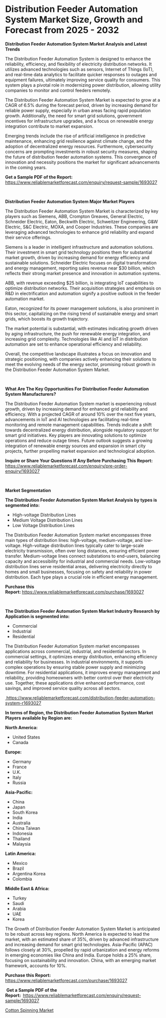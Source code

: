 <p><h1>Distribution Feeder Automation System Market Size, Growth and Forecast from 2025 - 2032</h1></p><p><strong>Distribution Feeder Automation System Market Analysis and Latest Trends</strong></p>
<p><p>The Distribution Feeder Automation System is designed to enhance the reliability, efficiency, and flexibility of electricity distribution networks. It utilizes advanced technologies such as sensors, Internet of Things (IoT), and real-time data analytics to facilitate quicker responses to outages and equipment failures, ultimately improving service quality for consumers. This system plays a pivotal role in modernizing power distribution, allowing utility companies to monitor and control feeders remotely.</p><p>The Distribution Feeder Automation System Market is expected to grow at a CAGR of 6.5% during the forecast period, driven by increasing demand for reliable power supply, especially in urban areas facing rapid population growth. Additionally, the need for smart grid solutions, government incentives for infrastructure upgrades, and a focus on renewable energy integration contribute to market expansion. </p><p>Emerging trends include the rise of artificial intelligence in predictive maintenance, enhancing grid resilience against climate change, and the adoption of decentralized energy resources. Furthermore, cybersecurity concerns are prompting investments in robust security measures, shaping the future of distribution feeder automation systems. This convergence of innovation and necessity positions the market for significant advancements in the coming years.</p></p>
<p><strong>Get a Sample PDF of the Report:&nbsp;</strong> <a href="https://www.reliablemarketforecast.com/enquiry/request-sample/1693027?utm_campaign=1140&utm_medium=2&utm_source=Github&utm_content=ia&utm_term=20022025&utm_id=distribution-feeder-automation-system">https://www.reliablemarketforecast.com/enquiry/request-sample/1693027</a></p>
<p>&nbsp;</p>
<p><strong>Distribution Feeder Automation System Major Market Players</strong></p>
<p><p>The Distribution Feeder Automation System Market is characterized by key players such as Siemens, ABB, Crompton Greaves, General Electric, Schneider Electric, Eaton, Beckwith Electric, Schweitzer Engineering, G&W Electric, S&C Electric, MOXA, and Cooper Industries. These companies are leveraging advanced technologies to enhance grid reliability and expand their service offerings.</p><p>Siemens is a leader in intelligent infrastructure and automation solutions. Their investment in smart grid technology positions them for substantial market growth, driven by increasing demand for energy efficiency and sustainable solutions. Schneider Electric focuses on digital transformation and energy management, reporting sales revenue near $30 billion, which reflects their strong market presence and innovation in automation systems. </p><p>ABB, with revenue exceeding $25 billion, is integrating IoT capabilities to optimize distribution networks. Their acquisition strategies and emphasis on R&D in electrification and automation signify a positive outlook in the feeder automation market. </p><p>Eaton, recognized for its power management solutions, is also prominent in this sector, capitalizing on the rising trend of sustainable energy and smart grids, which boosts its growth trajectory. </p><p>The market potential is substantial, with estimates indicating growth driven by aging infrastructure, the push for renewable energy integration, and increasing grid complexity. Technologies like AI and IoT in distribution automation are set to enhance operational efficiency and reliability.</p><p>Overall, the competitive landscape illustrates a focus on innovation and strategic positioning, with companies actively enhancing their solutions to meet the evolving needs of the energy sector, promising robust growth in the Distribution Feeder Automation System Market.</p></p>
<p>&nbsp;</p>
<p><strong>What Are The Key Opportunities For Distribution Feeder Automation System Manufacturers?</strong></p>
<p><p>The Distribution Feeder Automation System market is experiencing robust growth, driven by increasing demand for enhanced grid reliability and efficiency. With a projected CAGR of around 10% over the next five years, advancements in IoT and AI technologies are facilitating real-time monitoring and remote management capabilities. Trends indicate a shift towards decentralized energy distribution, alongside regulatory support for smart grid initiatives. Key players are innovating solutions to optimize operations and reduce outage times. Future outlook suggests a growing integration of renewable energy sources and expansion in smart city projects, further propelling market expansion and technological adoption.</p></p>
<p><strong>Inquire or Share Your Questions If Any Before Purchasing This Report:</strong> <a href="https://www.reliablemarketforecast.com/enquiry/pre-order-enquiry/1693027?utm_campaign=1140&utm_medium=2&utm_source=Github&utm_content=ia&utm_term=20022025&utm_id=distribution-feeder-automation-system">https://www.reliablemarketforecast.com/enquiry/pre-order-enquiry/1693027</a></p>
<p>&nbsp;</p>
<p><strong>Market Segmentation</strong></p>
<p><strong>The Distribution Feeder Automation System Market Analysis by types is segmented into:</strong></p>
<p><ul><li>High-voltage Distribution Lines</li><li>Medium Voltage Distribution Lines</li><li>Low Voltage Distribution Lines</li></ul></p>
<p><p>The Distribution Feeder Automation System market encompasses three main types of distribution lines: high-voltage, medium-voltage, and low-voltage. High-voltage distribution lines typically cater to large-scale electricity transmission, often over long distances, ensuring efficient power transfer. Medium-voltage lines connect substations to end-users, balancing capacity and accessibility for industrial and commercial needs. Low-voltage distribution lines serve residential areas, delivering electricity directly to homes and small businesses, focusing on safety and reliability in power distribution. Each type plays a crucial role in efficient energy management.</p></p>
<p><strong>Purchase this Report:&nbsp;</strong><a href="https://www.reliablemarketforecast.com/purchase/1693027?utm_campaign=1140&utm_medium=2&utm_source=Github&utm_content=ia&utm_term=20022025&utm_id=distribution-feeder-automation-system">https://www.reliablemarketforecast.com/purchase/1693027</a></p>
<p>&nbsp;</p>
<p><strong>The Distribution Feeder Automation System Market Industry Research by Application is segmented into:</strong></p>
<p><ul><li>Commercial</li><li>Industrial</li><li>Residential</li></ul></p>
<p><p>The Distribution Feeder Automation System market encompasses applications across commercial, industrial, and residential sectors. In commercial settings, it optimizes energy distribution, enhancing efficiency and reliability for businesses. In industrial environments, it supports complex operations by ensuring stable power supply and minimizing downtime. For residential applications, it improves energy management and reliability, providing homeowners with better control over their electricity use. Together, these applications drive enhanced performance, cost savings, and improved service quality across all sectors.</p></p>
<p><a href="https://www.reliablemarketforecast.com/distribution-feeder-automation-system-r1693027?utm_campaign=1140&utm_medium=2&utm_source=Github&utm_content=ia&utm_term=20022025&utm_id=distribution-feeder-automation-system">&nbsp;https://www.reliablemarketforecast.com/distribution-feeder-automation-system-r1693027</a></p>
<p><strong>In terms of Region, the Distribution Feeder Automation System Market Players available by Region are:</strong></p>
<p>
    <p> <strong> North America: </strong>
        <ul>
            <li>United States</li>
            <li>Canada</li>
        </ul>
        </p> 
    <p> <strong> Europe: </strong>
        <ul>
            <li>Germany</li>
            <li>France</li>
            <li>U.K.</li>
            <li>Italy</li>
            <li>Russia</li>
        </ul>
        </p> 
    <p> <strong> Asia-Pacific: </strong>
        <ul>
            <li>China</li>
            <li>Japan</li>
            <li>South Korea</li>
            <li>India</li>
            <li>Australia</li>
            <li>China Taiwan</li>
            <li>Indonesia</li>
            <li>Thailand</li>
            <li>Malaysia</li>
        </ul>
        </p> 
    <p> <strong> Latin America: </strong>
        <ul>
            <li>Mexico</li>
            <li>Brazil</li>
            <li>Argentina Korea</li>
            <li>Colombia</li>
        </ul>
        </p> 
    <p> <strong> Middle East & Africa: </strong>
        <ul>
            <li>Turkey</li>
            <li>Saudi</li>
            <li>Arabia</li>
            <li>UAE</li>
            <li>Korea</li>
        </ul>
    </p>
    </p>
<p><p>The Growth of Distribution Feeder Automation System Market is anticipated to be robust across key regions. North America is expected to lead the market, with an estimated share of 35%, driven by advanced infrastructure and increasing demand for smart grid technologies. Asia-Pacific (APAC) follows closely at 30%, propelled by rapid urbanization and energy reforms in emerging economies like China and India. Europe holds a 25% share, focusing on sustainability and innovation. China, with an emerging market framework, accounts for 10%.</p></p>
<p><strong>Purchase this Report: </strong><a href="https://www.reliablemarketforecast.com/purchase/1693027?utm_campaign=1140&utm_medium=2&utm_source=Github&utm_content=ia&utm_term=20022025&utm_id=distribution-feeder-automation-system">https://www.reliablemarketforecast.com/purchase/1693027</a></p>
<p>&nbsp;<strong>Get a Sample PDF of the Report:&nbsp;&nbsp;</strong><a href="https://www.reliablemarketforecast.com/enquiry/request-sample/1693027?utm_campaign=1140&utm_medium=2&utm_source=Github&utm_content=ia&utm_term=20022025&utm_id=distribution-feeder-automation-system">https://www.reliablemarketforecast.com/enquiry/request-sample/1693027</a></p>
<p><strong></strong></p>
<p><p><a href="https://github.com/AKSHATREPORTPRIME/Market-Research-Report-List-7/blob/main/cotton-spinning-market.md?utm_campaign=1140&utm_medium=2&utm_source=Github&utm_content=ia&utm_term=20022025&utm_id=distribution-feeder-automation-system">Cotton Spinning Market</a></p></p>